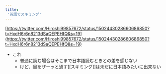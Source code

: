 ```yaml
---
title:
 '英語でスキミング'
---
```


[https://twitter.com/Hiroshi99857672/status/1502443028660686850?t=HxdH6r6n8213dSaQEPEHfQ&s=19](https://twitter.com/Hiroshi99857672/status/1502443028660686850?t=HxdH6r6n8213dSaQEPEHfQ&s=19)
- これ
    - 普通に読む場合はそこまで日本語読むときとの差を感じない
    - けど、目をザーッと通す[[スキミング]]は未だに日本語みたいに出来ない
